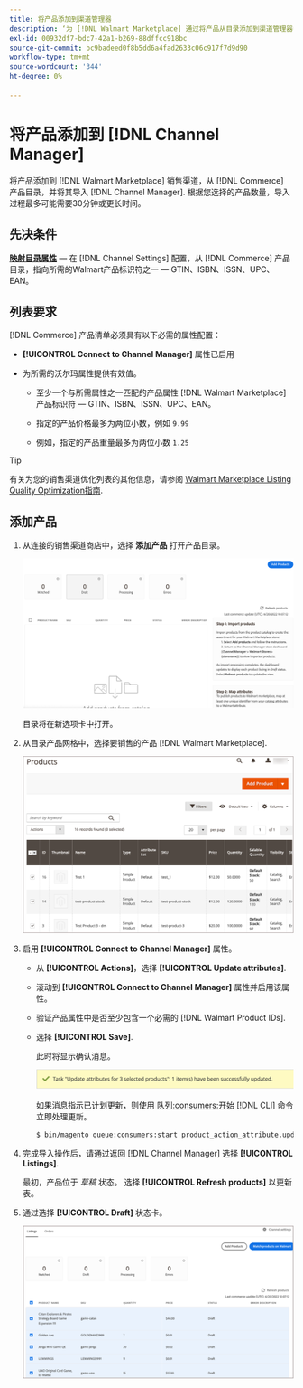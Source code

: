```yaml
---
title: 将产品添加到渠道管理器
description: ‘为 [!DNL Walmart Marketplace] 通过将产品从目录添加到渠道管理器中配置的销售渠道来进行销售。
exl-id: 00932df7-bdc7-42a1-b269-88dffcc918bc
source-git-commit: bc9badeed0f8b5dd6a4fad2633c06c917f7d9d90
workflow-type: tm+mt
source-wordcount: '344'
ht-degree: 0%

---
```



# 将产品添加到 [!DNL Channel Manager]

将产品添加到 [!DNL Walmart Marketplace] 销售渠道，从 [!DNL Commerce] 产品目录，并将其导入 [!DNL Channel Manager].
根据您选择的产品数量，导入过程最多可能需要30分钟或更长时间。

## 先决条件

**[映射目录属性](map-catalog-attributes.md)** — 在 [!DNL Channel Settings] 配置，从 [!DNL Commerce] 产品目录，指向所需的Walmart产品标识符之一 — GTIN、ISBN、ISSN、UPC、EAN。

## 列表要求

[!DNL Commerce] 产品清单必须具有以下必需的属性配置：

- **[!UICONTROL Connect to Channel Manager]** 属性已启用

- 为所需的沃尔玛属性提供有效值。

   - 至少一个与所需属性之一匹配的产品属性 [!DNL Walmart Marketplace] 产品标识符 — GTIN、ISBN、ISSN、UPC、EAN。

   - 指定的产品价格最多为两位小数，例如 `9.99`

   - 例如，指定的产品重量最多为两位小数 `1.25`

>[!TIP]
>
>有关为您的销售渠道优化列表的其他信息，请参阅 [Walmart Marketplace Listing Quality Optimization指南](https://marketplace.walmart.com/wp-content/uploads/2020/09/WMP_listing_quality_optimization_guide.pdf).

## 添加产品

1. 从连接的销售渠道商店中，选择 **添加产品** 打开产品目录。

   ![将产品添加到销售渠道商店](assets/add-initial-products-to-connected-channel.png)

   目录将在新选项卡中打开。

1. 从目录产品网格中，选择要销售的产品 [!DNL Walmart Marketplace].

   ![将产品发送到销售渠道商店](assets/select-products-from-catalog.png)

1. 启用 **[!UICONTROL Connect to Channel Manager]** 属性。

   - 从 **[!UICONTROL Actions]**，选择 **[!UICONTROL Update attributes]**.

   - 滚动到 **[!UICONTROL Connect to Channel Manager]** 属性并启用该属性。

   - 验证产品属性中是否至少包含一个必需的 [!DNL Walmart Product IDs].

   - 选择 **[!UICONTROL Save]**.

      此时将显示确认消息。

      ![产品从目录导入到销售渠道确认消息](assets/product-import-from-catalog-confirmation.png)

      如果消息指示已计划更新，则使用 [队列:consumers:开始](https://devdocs.magento.com/guides/v2.4/config-guide/cli/config-cli-subcommands-queue.html) [!DNL CLI] 命令立即处理更新。

      ```bash
      $ bin/magento queue:consumers:start product_action_attribute.update
      ```

1. 完成导入操作后，请通过返回 [!DNL Channel Manager] 选择 **[!UICONTROL Listings]**.

   最初，产品位于 *草稿* 状态。 选择 **[!UICONTROL Refresh products]** 以更新表。

1. 通过选择 **[!UICONTROL Draft]** 状态卡。

   ![导入连接销售渠道的产品](assets/products-in-marketplace-sales-channel.png)


